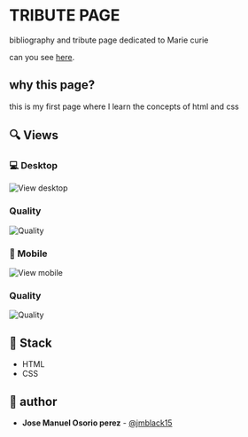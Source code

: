 #  TRIBUTE PAGE

bibliography and tribute page dedicated to Marie curie 

can you see [here](https://jmblack15.github.io/Tribute-Page/).

## why this page?

this is my first page where I learn the concepts of html and css

## 🔍 Views

### 💻 Desktop

![View desktop](https://i.imgur.com/RFWB7pE.png)

### Quality
![Quality](https://i.imgur.com/cUdkOFP.png)

### 📱 Mobile

![View mobile](https://i.imgur.com/7Mv0S3q.png)

### Quality
![Quality](https://i.imgur.com/quQUBAY.png)

## 📌 Stack

- HTML
- CSS

## 🌟 author


- **Jose Manuel Osorio perez** - [@jmblack15](https://github.com/jmblack15)
